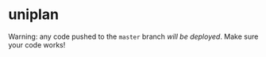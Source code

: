 # uniplan

Warning: any code pushed to the `master` branch _will be deployed_. Make sure your code works!
